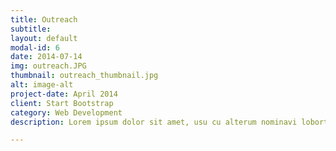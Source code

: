 ```yaml
---
title: Outreach
subtitle:
layout: default
modal-id: 6
date: 2014-07-14
img: outreach.JPG
thumbnail: outreach_thumbnail.jpg
alt: image-alt
project-date: April 2014
client: Start Bootstrap
category: Web Development
description: Lorem ipsum dolor sit amet, usu cu alterum nominavi lobortis. At duo novum diceret. Tantas apeirian vix et, usu sanctus postulant inciderint ut, populo diceret necessitatibus in vim. Cu eum dicam feugiat noluisse.

---
```



